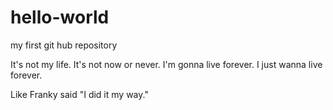 # hello-world
my first git hub repository

It's not my life. It's not now or never.
I'm gonna live forever.
I just wanna live forever.

Like Franky said "I did it my way."

